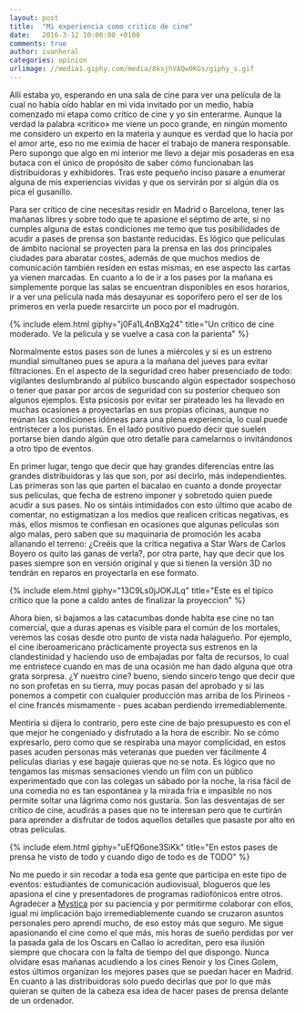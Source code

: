 ```yaml
---
layout: post
title:  "Mi experiencia como critico de cine"
date:   2016-3-12 10:00:00 +0100
comments: true
author: ivanheral
categories: opinion
urlimage: //media1.giphy.com/media/8ksjhVAQw0KGs/giphy_s.gif
---
```

Allí estaba yo, esperando en una sala de cine para ver una película de la cual no había oído hablar en mi vida invitado por un medio, había comenzado mi etapa como crítico de cine y yo sin enterarme. Aunque la verdad la palabra «critico» me viene un poco grande, en ningún momento me considero un experto en la materia y aunque es verdad que lo hacía por el amor arte, eso no me eximia de hacer el trabajo de manera responsable. Pero supongo que algo en mi interior me llevo a dejar mis posaderas en esa butaca con el único de propósito de saber cómo funcionaban las distribuidoras y exhibidores. Tras este pequeño inciso pasare a enumerar alguna de mis experiencias vividas y que os servirán por si algún día os pica el gusanillo.

Para ser crítico de cine necesitas residir en Madrid o Barcelona, tener las mañanas libres y sobre todo que te apasione el séptimo de arte, si no cumples alguna de estas condiciones me temo que tus posibilidades de acudir a pases de prensa son bastante reducidas. Es lógico que películas de ámbito nacional se proyecten para la prensa en las dos principales ciudades para abaratar costes, además de que muchos medios de comunicación también residen en estas mismas, en ese aspecto las cartas ya vienen marcadas. En cuanto a lo de ir a los pases por la mañana es simplemente porque las salas se encuentran disponibles en esos horarios, ir a ver una película nada más desayunar es soporífero pero el ser de los primeros en verla puede resarcirte un poco por el madrugón.

{% include elem.html giphy="j0Fa1L4nBXq24" title="Un critico de cine moderado. Ve la pelicula y se vuelve a casa con la parienta" %}

Normalmente estos pases son de lunes a miércoles y si es un estreno mundial simultaneo pues se apura a la mañana del jueves para evitar filtraciones. En el aspecto de la seguridad creo haber presenciado de todo: vigilantes deslumbrando al público buscando algún espectador sospechoso o tener que pasar por arcos de seguridad con su posterior chequeo son algunos ejemplos. Esta psicosis por evitar ser pirateado les ha llevado en muchas ocasiones a proyectarlas en sus propias oficinas, aunque no reúnan las condiciones idóneas para una plena experiencia, lo cual puede entristecer a los puristas. En el lado positivo puedo decir que suelen portarse bien dando algún que otro detalle para camelarnos o invitándonos a otro tipo de eventos.

En primer lugar, tengo que decir que hay grandes diferencias entre las grandes distribuidoras y las que son, por así decirlo, más independientes. Las primeras son las que parten el bacalao en cuanto a donde proyectar sus películas, que fecha de estreno imponer y sobretodo quien puede acudir a sus pases. No os sintáis intimidados con esto último que acabo de comentar, no estigmatizan a los medios que realicen críticas negativas, es más, ellos mismos te confiesan en ocasiones que algunas películas son algo malas, pero saben que su maquinaria de promoción les acaba allanando el terreno: ¿Creéis que la crítica negativa a Star Wars de Carlos Boyero os quito las ganas de verla?, por otra parte, hay que decir que los pases siempre son en versión original y que si tienen la versión 3D no tendrán en reparos en proyectarla en ese formato.

{% include elem.html giphy="13C9Ls0jJOKJLq" title="Este es el tipico critico que la pone a caldo antes de finalizar la proyeccion" %}

Ahora bien, si bajamos a las catacumbas donde habita ese cine no tan comercial, que a duras apenas es visible para el común de los mortales, veremos las cosas desde otro punto de vista nada halagueño. Por ejemplo, el cine iberoamericano prácticamente proyecta sus estrenos en la clandestinidad y haciendo uso de embajadas por falta de recursos, lo cual me entristece cuando en mas de una ocasión me han dado alguna que otra grata sorpresa. ¿Y nuestro cine? bueno, siendo sincero tengo que decir que no son profetas en su tierra, muy pocas pasan del aprobado y si las ponemos a competir con cualquier producción mas arriba de los Pirineos - el cine francés mismamente - pues acaban perdiendo irremediablemente.

Mentiría si dijera lo contrario, pero este cine de bajo presupuesto es con el que mejor he congeniado y disfrutado a la hora de escribir. No se cómo expresarlo, pero como que se respiraba una mayor complicidad, en estos pases acuden personas más veteranas que pueden ver fácilmente 4 películas diarias y ese bagaje quieras que no se nota. Es lógico que no tengamos las mismas sensaciones viendo un film con un público experimentado que con las colegas un sábado por la noche, la risa fácil de una comedia no es tan espontánea y la mirada fría e impasible no nos permite soltar una lágrima como nos gustaría. Son las desventajas de ser crítico de cine, acudirás a pases que no te interesan pero que te curtirán para aprender a disfrutar de todos aquellos detalles que pasaste por alto en otras películas.

{% include elem.html giphy="uEfQ6one3SiKk" title="En estos pases de prensa he visto de todo y cuando digo de todo es de TODO" %}

No me puedo ir sin recodar a toda esa gente que participa en este tipo de eventos: estudiantes de comunicación audiovisual, blogueros que les apasiona el cine y presentadores de programas radiofónicos entre otros. Agradecer a <a href="https://twitter.com/Cinefila_91" target="_blank">Mystica</a> por su paciencia y por permitirme colaborar con ellos, igual mi implicación bajo irremediablemente cuando se cruzaron asuntos personales pero aprendí mucho, de eso estoy más que seguro. Me sigue apasionando el cine como el que más, mis horas de sueño perdidas por ver la  pasada gala de los Oscars en Callao lo acreditan, pero esa ilusión siempre que chocara con la falta de tiempo del que dispongo. Nunca olvidare esas mañanas acudiendo a los cines Renoir y los Cines Golem, estos últimos organizan los mejores pases que se puedan hacer en Madrid. En cuanto a las distribuidoras solo puedo decirlas que por lo que más quieran se quiten de la cabeza esa idea de hacer pases de prensa delante de un ordenador.